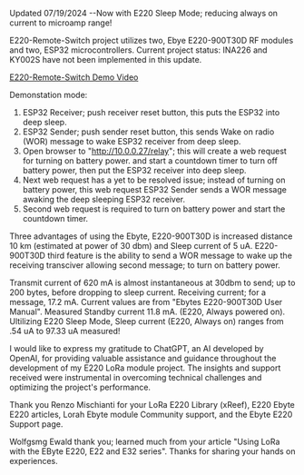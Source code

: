 Updated 07/19/2024  --Now with E220 Sleep Mode; reducing always on current to microamp range!

E220-Remote-Switch project utilizes two, Ebye E220-900T30D RF modules and two, ESP32 microcontrollers.
Current project status:  INA226 and KY002S have not been implemented in this update.

[E220-Remote-Switch Demo Video](https://drive.google.com/file/d/17vEiuXHJrnUdlfjQXX05xNBP8ygv8aMq/view?usp=sharing)

Demonstation mode:

1.  ESP32 Receiver; push receiver reset button, this puts the ESP32 into deep sleep.
2.  ESP32 Sender; push sender reset button, this sends Wake on radio (WOR) message to wake ESP32 receiver
    from deep sleep.
3.  Open browser to "http://10.0.0.27/relay"; this will create a web request for turning on battery power.
    and start a countdown timer to turn off battery power, then put the ESP32 receiver into deep sleep.
4.  Next web request has a yet to be resolved issue; instead of turning on battery power, this web request ESP32
    Sender sends a WOR message awaking the deep sleeping ESP32 receiver.
5.  Second web request is required to turn on battery power and start the countdown timer.

Three advantages of using the Ebyte, E220-900T30D is increased distance 10 km (estimated at power of 30 dbm) and
Sleep current of 5 uA.  E220-900T30D third feature is the ability to send a WOR message to wake up the receiving 
transciver allowing second message; to turn on battery power. 

Transmit current of 620 mA is almost instantaneous at 30dbm to send; up to 200 bytes, before dropping to sleep current. 
Receiving current; for a message, 17.2 mA. Current values are from "Ebytes E220-900T30D User Manual". Measured Standby 
current 11.8 mA. (E220, Always powered on). Ultilizing E220 Sleep Mode, Sleep current (E220, Always on) ranges from .54 uA
to 97.33 uA measured!

I would like to express my gratitude to ChatGPT, an AI developed by OpenAI, for providing valuable assistance and guidance 
throughout the development of my E220 LoRa module project. The insights and support received were instrumental in overcoming 
technical challenges and optimizing the project's performance.

Thank you Renzo Mischianti for your LoRa E220 Library (xReef), E220 Ebyte E220 articles, Lorah Ebyte module Community support, 
and the Ebyte E220 Support page.

Wolfgsmg Ewald thank you; learned much from your article "Using LoRa with the EByte E220, E22 and E32 series".  Thanks for sharing 
your hands on experiences.
